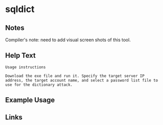 # sqldict

Notes
-------
Compiler's note: need to add visual screen shots of this tool.

Help Text
-------
```
Usage instructions 

Download the exe file and run it. Specify the target server IP address, the target account name, and select a password list file to use for the dictionary attack. 
```

Example Usage
-------

Links
-------


